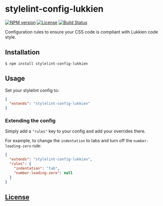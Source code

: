 # stylelint-config-lukkien

[![NPM version](http://img.shields.io/npm/v/stylelint-config-lukkien.svg)](https://www.npmjs.org/package/stylelint-config-lukkien)
[![License](https://img.shields.io/npm/l/stylelint-config-lukkien.svg)](https://www.npmjs.com/package/stylelint-config-lukkien)
[![Build Status](https://travis-ci.org/LUKKIEN/stylelint-config-lukkien.svg)](https://travis-ci.org/LUKKIEN/stylelint-config-lukkien)

Configuration rules to ensure your CSS code is compliant with Lukkien code style.

## Installation

```console
$ npm install stylelint-config-lukkien
```

## Usage

Set your stylelint config to:

```json
{
  "extends": "stylelint-config-lukkien"
}
```

### Extending the config

Simply add a `"rules"` key to your config and add your overrides there.

For example, to change the `indentation` to tabs and turn off the `number-leading-zero` rule:

```json
{
  "extends": "stylelint-config-lukkien",
  "rules": {
    "indentation": "tab",
    "number-leading-zero": null
  }
}
```

## [License](LICENSE)
